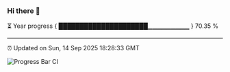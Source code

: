 ### Hi there 👋

⏳ Year progress { █████████████████████▁▁▁▁▁▁▁▁▁ } 70.35 %

---

⏰ Updated on Sun, 14 Sep 2025 18:28:33 GMT

![Progress Bar CI](https://github.com/ZhaoGui/ZhaoGui/workflows/Progress%20Bar%20CI/badge.svg)
